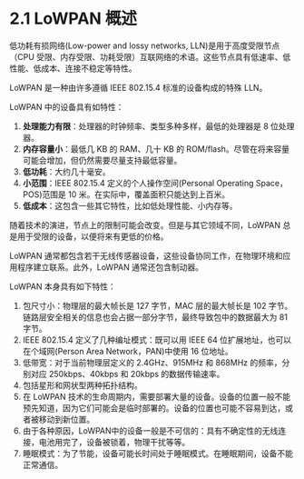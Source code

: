 # 2.1 LoWPAN 概述
低功耗有损网络(Low-power and lossy networks, LLN)是用于高度受限节点（CPU 受限、内存受限、功耗受限）互联网络的术语。这些节点具有低速率、低性能、低成本、连接不稳定等特性。

LoWPAN 是一种由许多遵循 IEEE 802.15.4 标准的设备构成的特殊 LLN。

LoWPAN 中的设备具有如特性：
1. **处理能力有限**：处理器的时钟频率、类型多种多样，最低的处理器是 8 位处理器。
2. **内存容量小**：最低几 KB 的 RAM、几十 KB 的 ROM/flash。尽管在将来容量可能会增加，但仍然需要尽量支持最低容量。
3. **低功耗**：大约几十毫安。
4. **小范围**：IEEE 802.15.4 定义的个人操作空间(Personal Operating Space，POS)范围是 10 米。在实际中，覆盖面积只能达到上百米。
5. **低成本**：这包含一些其它特性，比如低处理性能、小内存等。

随着技术的演进，节点上的限制可能会改变。但是与其它领域不同，LoWPAN 总是用于受限的设备，以便将来有更低的价格。

LoWPAN 通常都包含若干无线传感器设备，这些设备协同工作，在物理环境和应用程序建立联系。此外，LoWPAN 通常还包含制动器。

LoWPAN 本身具有如下特性：
1. 包尺寸小：物理层的最大帧长是 127 字节，MAC 层的最大帧长是 102 字节。链路层安全相关的信息也会占据一部分字节，最终导致包中的数据最大为 81 字节。
2. IEEE 802.15.4 定义了几种编址模式：既可以用 IEEE 64 位扩展地址，也可以在个域网(Person Area Network，PAN)中使用 16 位地址。
3. 低带宽：对于当前物理层定义的 2.4GHz、915MHz 和 868MHz 的频率，分别对应 250kbps、40kbps 和 20kbps 的数据传输速率。
4. 包括星形和网状型两种拓扑结构。
5. 在 LoWPAN 技术的生命周期内，需要部署大量的设备。设备的位置一般不能预先知道，因为它们可能会是临时部署的。设备的位置也可能不容易到达，或者被移动到新位置。
6. 由于各种原因，LoWPAN中的设备一般是不可信的：具有不确定性的无线连接，电池用完了，设备被锁着，物理干扰等等。
7. 睡眠模式：为了节能，设备可能长时间处于睡眠模式。在睡眠期间，设备不能正常通信。

